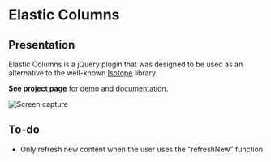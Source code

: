 Elastic Columns
===============

## Presentation

Elastic Columns is a jQuery plugin that was designed to be used as an alternative to the well-known [Isotope](isotope.metafizzy.co) library.

**[See project page](http://johansatge.github.io/elastic-columns/)** for demo and documentation.

![Screen capture](https://raw.github.com/johansatge/elastic-columns/master/screenshot.png)

## To-do

* Only refresh new content when the user uses the "refreshNew" function